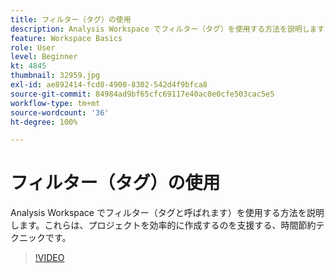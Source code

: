 ```yaml
---
title: フィルター（タグ）の使用
description: Analysis Workspace でフィルター（タグ）を使用する方法を説明します
feature: Workspace Basics
role: User
level: Beginner
kt: 4845
thumbnail: 32959.jpg
exl-id: ae892414-fcd0-4900-8302-542d4f9bfca8
source-git-commit: 84984ad9bf65cfc69117e40ac0e0cfe503cac5e5
workflow-type: tm+mt
source-wordcount: '36'
ht-degree: 100%

---
```


# フィルター（タグ）の使用

Analysis Workspace でフィルター（タグと呼ばれます）を使用する方法を説明します。これらは、プロジェクトを効率的に作成するのを支援する、時間節約テクニックです。

>[!VIDEO](https://video.tv.adobe.com/v/37015/?quality=12&learn=on&captions=jpn)
